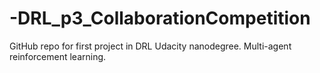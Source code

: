 # -DRL_p3_CollaborationCompetition
GitHub repo for first project in DRL Udacity nanodegree. Multi-agent reinforcement learning.

